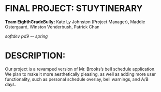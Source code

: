 # FINAL PROJECT: STUYTINERARY

**Team EighthGradeBully:** Kate Ly Johnston (Project Manager), Maddie Ostergaard, Winston Venderbush, Patrick Chan

*softdev pd9 -- spring*


# DESCRIPTION:

Our project is a revamped version of Mr. Brooks’s bell schedule application. We plan to make it more aesthetically pleasing, as well as adding more user functionality, such as personal schedule overlay, bell warnings, and A/B days.
